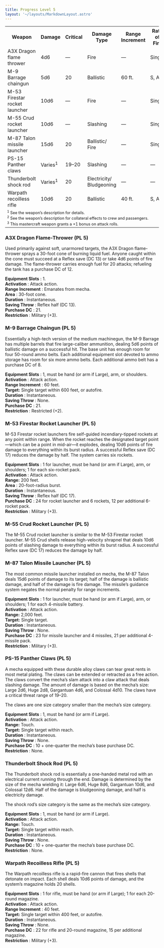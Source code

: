 ```yaml
---
title: Progress Level 5
layout: '~/layouts/MarkdownLayout.astro'
---
```


<table> <tr><th>Weapon</th><th>Damage</th><th>Critical</th><th>Damage Type</th><th>Range Increment</th><th>Rate of Fire</th><th>Magazine</th><th>Size</th><th>Weight</th><th>Purchase DC</th><th>Restriction</th></tr> <tr><td>A3X Dragon flame thrower</td><td>4d6</td><td>—</td><td>Fire</td><td>—</td><td>Single</td><td>20 int.</td><td>Large</td><td>75 lb.</td><td>21</td><td>Mil (+3)</td></tr> <tr class="shaded"><td>M-9 Barrage chaingun</td><td>5d6</td><td>20</td><td>Ballistic</td><td>60 ft.</td><td>S, A</td><td>Linked</td><td>Huge</td><td>100 lb.</td><td>21</td><td>Res (+2)</td></tr> <tr><td>M-53 Firestar rocket launcher</td><td>10d6</td><td>—</td><td>Fire</td><td>—</td><td>Single</td><td>6 int.</td><td>Huge</td><td>35 lb.</td><td>24</td><td>Mil (+3)</td></tr> <tr class="shaded"><td>M-55 Crud rocket launcher</td><td>10d6</td><td>—</td><td>Slashing</td><td>—</td><td>Single</td><td>6 int.</td><td>Huge</td><td>35 lb.</td><td>24</td><td>Mil (+3)</td></tr> <tr><td>M-87 Talon missile launcher</td><td>15d6</td><td>20</td><td>Ballistic/ Fire</td><td>—</td><td>Single</td><td>4 int.</td><td>Huge</td><td>20 lb.</td><td>23</td><td>Mil (+3)</td></tr> <tr class="shaded"><td>PS-15 Panther claws</td><td>Varies<sup>1</sup></td><td>19–20</td><td>Slashing</td><td>—</td><td>—</td><td>—</td><td>Varies<sup>1</sup></td><td>—</td><td>Varies<sup>1</sup></td><td>—</td></tr> <tr><td>Thunderbolt shock rod</td><td>Varies<sup>1</sup></td><td>20</td><td>Electricity/ Bludgeoning</td><td>—</td><td>—</td><td>—</td><td>Varies<sup>1</sup></td><td>—</td><td>Varies<sup>1</sup></td><td>—</td></tr> <tr class="shaded"><td>Warpath recoilless rifle</td><td>10d6</td><td>20</td><td>Ballistic</td><td>40 ft.</td><td>S, A</td><td>20 box</td><td>Huge</td><td>50 lb.</td><td>22</td><td>Mil (+3)</td></tr> <tr><td colspan="11" style="text-align:left; font-size: .8em"> <sup>1</sup> See the weapon’s description for details.<br/> <sup>2</sup> See the weapon’s description for collateral effects to crew and passengers.<br/> <sup>3</sup> This mastercraft weapon grants a +1 bonus on attack rolls.<br/> </td></tr> </table>



### A3X Dragon Flame-Thrower (PL 5)

Used primarily against soft, unarmored targets, the A3X Dragon flame-thrower
sprays a 30-foot cone of burning liquid fuel. Anyone caught within the cone
must succeed at a Reflex save (DC 13) or take 4d6 points of fire damage. The
flame-thrower carries enough fuel for 20 attacks; refueling the tank has a
purchase DC of 12.

**Equipment Slots** : 1.  
**Activation** : Attack action.  
**Range Increment** : Emanates from mecha.  
**Area** : 30-foot cone.  
**Duration** : Instantaneous.  
**Saving Throw** : Reflex half (DC 13).  
**Purchase DC** : 21.  
**Restriction** : Military (+3).

### M-9 Barrage Chaingun (PL 5)

Essentially a high-tech version of the medium machinegun, the M-9 Barrage has
multiple barrels that fire large-caliber ammunition, dealing 5d6 points of
ballistic damage on a successful hit. The base unit has enough room for four
50-round ammo belts. Each additional equipment slot devoted to ammo storage
has room for six more ammo belts. Each additional ammo belt has a purchase DC
of 8.

**Equipment Slots** : 1, must be hand (or arm if Large), arm, or shoulders.  
**Activation** : Attack action.  
**Range Increment** : 60 feet.  
**Target:** Single target within 600 feet, or autofire.  
**Duration** : Instantaneous.  
**Saving Throw** : None.  
**Purchase DC** : 21.  
**Restriction** : Restricted (+2).

### M-53 Firestar Rocket Launcher (PL 5)

M-53 Firestar rocket launchers fire self-guided incendiary-tipped rockets at
any point within range. When the rocket reaches the designated target
point—which can be a point in mid-air—it explodes, dealing 10d6 points of fire
damage to everything within its burst radius. A successful Reflex save (DC 17)
reduces the damage by half. The system carries six rockets.

**Equipment Slots** : 1 for launcher, must be hand (or arm if Large), arm, or
shoulders; 1 for each six-rocket pack.  
**Activation** : Attack action.  
**Range:** 200 feet.  
**Area** : 20-foot-radius burst.  
**Duration** : Instantaneous.  
**Saving Throw** : Reflex half (DC 17).  
**Purchase DC** : 24 for rocket launcher and 6 rockets, 12 per additional
6-rocket pack.  
**Restriction** : Military (+3).

### M-55 Crud Rocket Launcher (PL 5)

The M-55 Crud rocket launcher is similar to the M-53 Firestar rocket launcher.
M-55 Crud shells release high-velocity shrapnel that deals 10d6 points of
slashing damage to everything within its burst radius. A successful Reflex
save (DC 17) reduces the damage by half.

### M-87 Talon Missile Launcher (PL 5)

The most common missile launcher installed on mecha, the M-87 Talon deals 15d6
points of damage to its target; half of the damage is ballistic damage, and
half of the damage is fire damage. The missile’s guidance system negates the
normal penalty for range increments.

**Equipment Slots** : 1 for launcher, must be hand (or arm if Large), arm, or
shoulders; 1 for each 4-missile battery.  
**Activation** : Attack action.  
**Range:** 2,000 feet.  
**Target:** Single target.  
**Duration** : Instantaneous.  
**Saving Throw** : None.  
**Purchase DC** : 23 for missile launcher and 4 missiles, 21 per additional
4-missile pack.  
**Restriction** : Military (+3).

### PS-15 Panther Claws (PL 5)

A mecha equipped with these durable alloy claws can tear great rents in most
metal plating. The claws can be extended or retracted as a free action. The
claws convert the mecha’s slam attack into a claw attack that deals slashing
damage. The amount of damage is based on the mecha’s size: Large 2d6, Huge
2d8, Gargantuan 4d6, and Colossal 4d10. The claws have a critical threat range
of 19–20.

The claws are one size category smaller than the mecha’s size category.

**Equipment Slots** : 1, must be hand (or arm if Large).  
**Activation** : Attack action.  
**Range:** Touch.  
**Target:** Single target within reach.  
**Duration** : Instantaneous.  
**Saving Throw** : None.  
**Purchase DC** : 10 + one-quarter the mecha’s base purchase DC.  
**Restriction** : None.

### Thunderbolt Shock Rod (PL 5)

The Thunderbolt shock rod is essentially a one-handed metal rod with an
electrical current running through the end. Damage is determined by the size
of the mecha wielding it: Large 6d6, Huge 8d6, Gargantuan 10d6, and Colossal
12d6. Half of the damage is bludgeoning damage, and half is electricity
damage.

The shock rod’s size category is the same as the mecha’s size category.

**Equipment Slots** : 1, must be hand (or arm if Large).  
**Activation** : Attack action.  
**Range:** Touch.  
**Target:** Single target within reach.  
**Duration** : Instantaneous.  
**Saving Throw** : None.  
**Purchase DC** : 10 + one-quarter the mecha’s base purchase DC.  
**Restriction** : None.

### Warpath Recoilless Rifle (PL 5)

The Warpath recoilless rifle is a rapid-fire cannon that fires shells that
detonate on impact. Each shell deals 10d6 points of damage, and the system’s
magazine holds 20 shells.

**Equipment Slots** : 1 for rifle, must be hand (or arm if Large); 1 for each
20-round magazine.  
**Activation** : Attack action.  
**Range Increment** : 40 feet.  
**Target:** Single target within 400 feet, or autofire.  
**Duration** : Instantaneous.  
**Saving Throw** : None.  
**Purchase DC** : 22 for rifle and 20-round magazine, 15 per additional
magazine.  
**Restriction** : Military (+3).

